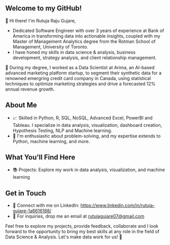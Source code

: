 ## Welcome to my GitHub!

👋 Hi there! I'm Rutuja Raju Gujare,
* Dedicated Software Engineer with over 3 years of experience at Bank of America in transforming data into actionable insights, coupled with my Master of Management Analytics degree from the Rotman School of Management, University of Toronto.
* I have honed my skills in data science & analysis, business development, strategy analysis, and client relationship management. 

💼 During my degree, I worked as a Data Scientist at Arima, an AI-based advanced marketing platform startup, to segment their synthetic data for a renowned emergring credit card company in Canada, using statistical techniques to optimize marketing strategies and drive a forecasted 12% annual revenue growth.

## About Me
* 📈 Skilled in Python, R, SQL, NoSQL, Advanced Excel, PowerBI and Tableau. I specialize in data analysis, visualization, dashboard creation, Hypothesis Testing, NLP and Machine learning.
* 🧐 I'm enthusiastic about problem-solving, and my expertise extends to Python, machine learning, and more.
  
## What You'll Find Here
* 📚 Projects: Explore my work in data analysis, visualization, and machine learning

## Get in Touch
* 💬 Connect with me on LinkedIn: https://www.linkedin.com/in/rutuja-gujare-1a6616188/
* 📧 For inquiries, drop me an email at rutujagujare07@gmail.com
  
Feel free to explore my projects, provide feedback, collaborate and I look forward to the opportunity to bring my best skills at any role in the field of Data Science & Analysis. Let's make data work for us! 🚀
